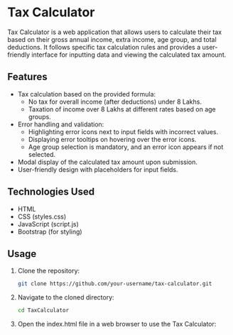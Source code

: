 # Tax Calculator

Tax Calculator is a web application that allows users to calculate their tax based on their gross annual income, extra income, age group, and total deductions. It follows specific tax calculation rules and provides a user-friendly interface for inputting data and viewing the calculated tax amount.

## Features

- Tax calculation based on the provided formula:
  - No tax for overall income (after deductions) under 8 Lakhs.
  - Taxation of income over 8 Lakhs at different rates based on age groups.
- Error handling and validation:
  - Highlighting error icons next to input fields with incorrect values.
  - Displaying error tooltips on hovering over the error icons.
  - Age group selection is mandatory, and an error icon appears if not selected.
- Modal display of the calculated tax amount upon submission.
- User-friendly design with placeholders for input fields.

## Technologies Used

- HTML
- CSS (styles.css)
- JavaScript (script.js)
- Bootstrap (for styling)

## Usage

1. Clone the repository:

   ```sh
   git clone https://github.com/your-username/tax-calculator.git
   
2. Navigate to the cloned directory:

   ```sh
   cd TaxCalculator
3. Open the index.html file in a web browser to use the Tax Calculator:

  
   



  
